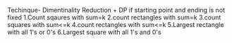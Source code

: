 
Techinque- Dimentinality Reduction + DP
if starting point and ending is not fixed
1.Count sqaures with sum=k
2.count rectangles with sum=k
3.count squares with sum<=k
4.count rectangles with sum<=k
5.Largest rectangle with all 1's or 0's
6.Largest square with all 1's and 0's
